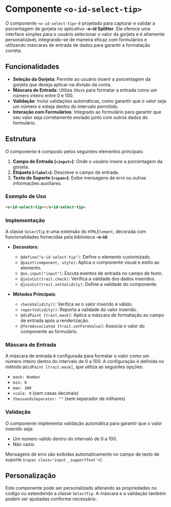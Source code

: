 # Componente `<o-id-select-tip>`

O componente `<o-id-select-tip>` é projetado para capturar e validar a porcentagem de gorjeta no aplicativo **-o-id Splitter**. Ele oferece uma interface simples para o usuário selecionar o valor da gorjeta e é altamente personalizável, integrando-se de maneira eficaz com formulários e utilizando máscaras de entrada de dados para garantir a formatação correta.

## Funcionalidades

- **Seleção da Gorjeta**: Permite ao usuário inserir a porcentagem da gorjeta que deseja aplicar na divisão da conta.
- **Máscara de Entrada**: Utiliza `IMask` para formatar a entrada como um número inteiro entre 0 e 100.
- **Validação**: Inclui validações automáticas, como garantir que o valor seja um número e esteja dentro do intervalo permitido.
- **Interação com Formulários**: Integrado ao formulário para garantir que seu valor seja corretamente enviado junto com outros dados do formulário.

## Estrutura

O componente é composto pelos seguintes elementos principais:

1. **Campo de Entrada (`<input>`)**: Onde o usuário insere a porcentagem da gorjeta.
2. **Etiqueta (`<label>`)**: Descreve o campo de entrada.
3. **Texto de Suporte (`<span>`)**: Exibe mensagens de erro ou outras informações auxiliares.

### Exemplo de Uso

```html
<o-id-select-tip></o-id-select-tip>
```

### Implementação

A classe `SelectTip` é uma extensão do `HTMLElement`, decorada com funcionalidades fornecidas pela biblioteca **-o-id**:

- **Decorators**:
  - `@define("o-id-select-tip")`: Define o elemento customizado.
  - `@paint(component, style)`: Aplica o componente visual e estilo ao elemento.
  - `@on.input("input")`: Escuta eventos de entrada no campo de texto.
  - `@joinCut(trait.check)`: Verifica a validade dos dados inseridos.
  - `@joinCut(trait.setValidity)`: Define a validade do componente.

- **Métodos Principais**:
  - `checkValidity()`: Verifica se o valor inserido é válido.
  - `reportValidity()`: Reporta a validade do valor inserido.
  - `@didPaint [trait.mask]`: Aplica a máscara de formatação ao campo de entrada após a renderização.
  - `@formAssociated [trait.setFormValue]`: Associa o valor do componente ao formulário.

### Máscara de Entrada

A máscara de entrada é configurada para formatar o valor como um número inteiro dentro do intervalo de 0 a 100. A configuração é definida no método `@didPaint [trait.mask]`, que utiliza as seguintes opções:

- `mask: Number`
- `min: 0`
- `max: 100`
- `scale: 0` (sem casas decimais)
- `thousandsSeparator: ""` (sem separador de milhares)

### Validação

O componente implementa validação automática para garantir que o valor inserido seja:

- Um número válido dentro do intervalo de 0 a 100.
- Não vazio.

Mensagens de erro são exibidas automaticamente no campo de texto de suporte (`<span class='input__supportText'>`).

## Personalização

Este componente pode ser personalizado alterando as propriedades no código ou estendendo a classe `SelectTip`. A máscara e a validação também podem ser ajustadas conforme necessário.
